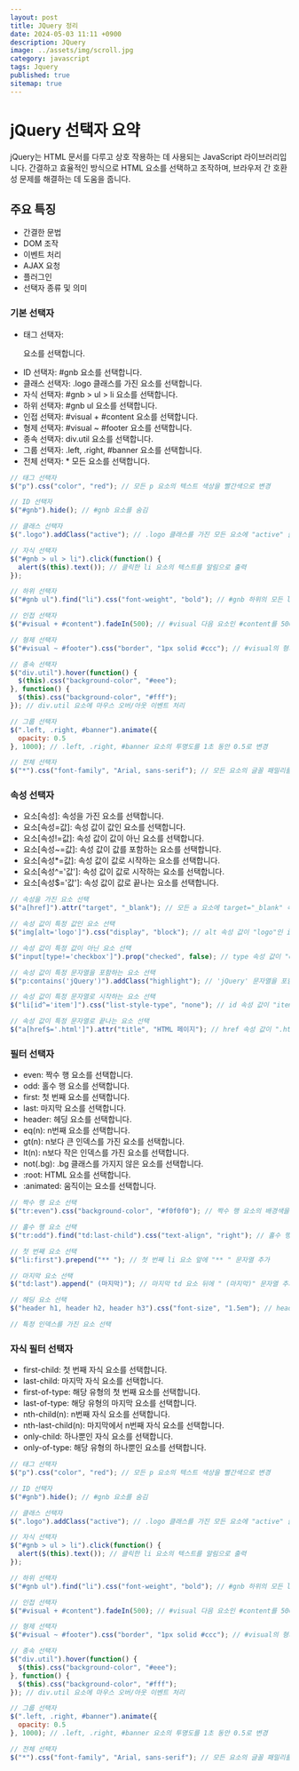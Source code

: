 ```yaml
---
layout: post
title: JQuery 정리
date: 2024-05-03 11:11 +0900
description: JQuery
image: ../assets/img/scroll.jpg
category: javascript
tags: Jquery
published: true
sitemap: true
---
```


# jQuery 선택자 요약

jQuery는 HTML 문서를 다루고 상호 작용하는 데 사용되는 JavaScript 라이브러리입니다. 간결하고 효율적인 방식으로 HTML 요소를 선택하고 조작하며, 브라우저 간 호환성 문제를 해결하는 데 도움을 줍니다.

## 주요 특징
- 간결한 문법
- DOM 조작
- 이벤트 처리
- AJAX 요청
- 플러그인
- 선택자 종류 및 의미


### 기본 선택자

- 태그 선택자: <p> 요소를 선택합니다.
- ID 선택자: #gnb 요소를 선택합니다.
- 클래스 선택자: .logo 클래스를 가진 요소를 선택합니다.
- 자식 선택자: #gnb > ul > li 요소를 선택합니다.
- 하위 선택자: #gnb ul 요소를 선택합니다.
- 인접 선택자: #visual + #content 요소를 선택합니다.
- 형제 선택자: #visual ~ #footer 요소를 선택합니다.
- 종속 선택자: div.util 요소를 선택합니다.
- 그룹 선택자: .left, .right, #banner 요소를 선택합니다.
- 전체 선택자: * 모든 요소를 선택합니다.

````javascript
// 태그 선택자
$("p").css("color", "red"); // 모든 p 요소의 텍스트 색상을 빨간색으로 변경

// ID 선택자
$("#gnb").hide(); // #gnb 요소를 숨김

// 클래스 선택자
$(".logo").addClass("active"); // .logo 클래스를 가진 모든 요소에 "active" 클래스 추가

// 자식 선택자
$("#gnb > ul > li").click(function() {
  alert($(this).text()); // 클릭한 li 요소의 텍스트를 알림으로 출력
});

// 하위 선택자
$("#gnb ul").find("li").css("font-weight", "bold"); // #gnb 하위의 모든 li 요소의 글꼴 두께를 굵게 설정

// 인접 선택자
$("#visual + #content").fadeIn(500); // #visual 다음 요소인 #content를 500ms 동안 서서히 표시

// 형제 선택자
$("#visual ~ #footer").css("border", "1px solid #ccc"); // #visual의 형제 요소인 #footer에 테두리 설정

// 종속 선택자
$("div.util").hover(function() {
  $(this).css("background-color", "#eee");
}, function() {
  $(this).css("background-color", "#fff");
}); // div.util 요소에 마우스 오버/아웃 이벤트 처리

// 그룹 선택자
$(".left, .right, #banner").animate({
  opacity: 0.5
}, 1000); // .left, .right, #banner 요소의 투명도를 1초 동안 0.5로 변경

// 전체 선택자
$("*").css("font-family", "Arial, sans-serif"); // 모든 요소의 글꼴 패밀리를 Arial, sans-serif로 설정
````

### 속성 선택자

- 요소[속성]: 속성을 가진 요소를 선택합니다.
- 요소[속성=값]: 속성 값이 값인 요소를 선택합니다.
- 요소[속성!=값]: 속성 값이 값이 아닌 요소를 선택합니다.
- 요소[속성~=값]: 속성 값이 값를 포함하는 요소를 선택합니다.
- 요소[속성*=값]: 속성 값이 값로 시작하는 요소를 선택합니다.
- 요소[속성^='값']: 속성 값이 값로 시작하는 요소를 선택합니다.
- 요소[속성$='값']: 속성 값이 값로 끝나는 요소를 선택합니다.

````javascript
// 속성을 가진 요소 선택
$("a[href]").attr("target", "_blank"); // 모든 a 요소에 target="_blank" 속성 추가

// 속성 값이 특정 값인 요소 선택
$("img[alt='logo']").css("display", "block"); // alt 속성 값이 "logo"인 img 요소를 블록으로 표시

// 속성 값이 특정 값이 아닌 요소 선택
$("input[type!='checkbox']").prop("checked", false); // type 속성 값이 "checkbox"가 아닌 모든 input 요소의 체크 상태 해제

// 속성 값이 특정 문자열을 포함하는 요소 선택
$("p:contains('jQuery')").addClass("highlight"); // 'jQuery' 문자열을 포함하는 p 요소에 "highlight" 클래스 추가

// 속성 값이 특정 문자열로 시작하는 요소 선택
$("li[id^='item']").css("list-style-type", "none"); // id 속성 값이 "item"으로 시작하는 li 요소의 목록 스타일 설정

// 속성 값이 특정 문자열로 끝나는 요소 선택
$("a[href$='.html']").attr("title", "HTML 페이지"); // href 속성 값이 ".html"로 끝나는 a 요소에 title 속성 추가
````

### 필터 선택자

- even: 짝수 행 요소를 선택합니다.
- odd: 홀수 행 요소를 선택합니다.
- first: 첫 번째 요소를 선택합니다.
- last: 마지막 요소를 선택합니다.
- header: 헤딩 요소를 선택합니다.
- eq(n): n번째 요소를 선택합니다.
- gt(n): n보다 큰 인덱스를 가진 요소를 선택합니다.
- lt(n): n보다 작은 인덱스를 가진 요소를 선택합니다.
- not(.bg): .bg 클래스를 가지지 않은 요소를 선택합니다.
- :root: HTML 요소를 선택합니다.
- :animated: 움직이는 요소를 선택합니다.

````javascript
// 짝수 행 요소 선택
$("tr:even").css("background-color", "#f0f0f0"); // 짝수 행 요소의 배경색을 #f0f0f0로 설정

// 홀수 행 요소 선택
$("tr:odd").find("td:last-child").css("text-align", "right"); // 홀수 행 요소의 마지막 td 요소의 텍스트 정렬을 오른쪽으로 설정

// 첫 번째 요소 선택
$("li:first").prepend("** "); // 첫 번째 li 요소 앞에 "** " 문자열 추가

// 마지막 요소 선택
$("td:last").append(" (마지막)"); // 마지막 td 요소 뒤에 " (마지막)" 문자열 추가

// 헤딩 요소 선택
$("header h1, header h2, header h3").css("font-size", "1.5em"); // header 내의 모든 h1, h2, h3 요소의 글꼴 크기를 1.5em으로 설정

// 특정 인덱스를 가진 요소 선택
````

### 자식 필터 선택자

- first-child: 첫 번째 자식 요소를 선택합니다.
- last-child: 마지막 자식 요소를 선택합니다.
- first-of-type: 해당 유형의 첫 번째 요소를 선택합니다.
- last-of-type: 해당 유형의 마지막 요소를 선택합니다.
- nth-child(n): n번째 자식 요소를 선택합니다.
- nth-last-child(n): 마지막에서 n번째 자식 요소를 선택합니다.
- only-child: 하나뿐인 자식 요소를 선택합니다.
- only-of-type: 해당 유형의 하나뿐인 요소를 선택합니다.

````javascript
// 태그 선택자
$("p").css("color", "red"); // 모든 p 요소의 텍스트 색상을 빨간색으로 변경

// ID 선택자
$("#gnb").hide(); // #gnb 요소를 숨김

// 클래스 선택자
$(".logo").addClass("active"); // .logo 클래스를 가진 모든 요소에 "active" 클래스 추가

// 자식 선택자
$("#gnb > ul > li").click(function() {
  alert($(this).text()); // 클릭한 li 요소의 텍스트를 알림으로 출력
});

// 하위 선택자
$("#gnb ul").find("li").css("font-weight", "bold"); // #gnb 하위의 모든 li 요소의 글꼴 두께를 굵게 설정

// 인접 선택자
$("#visual + #content").fadeIn(500); // #visual 다음 요소인 #content를 500ms 동안 서서히 표시

// 형제 선택자
$("#visual ~ #footer").css("border", "1px solid #ccc"); // #visual의 형제 요소인 #footer에 테두리 설정

// 종속 선택자
$("div.util").hover(function() {
  $(this).css("background-color", "#eee");
}, function() {
  $(this).css("background-color", "#fff");
}); // div.util 요소에 마우스 오버/아웃 이벤트 처리

// 그룹 선택자
$(".left, .right, #banner").animate({
  opacity: 0.5
}, 1000); // .left, .right, #banner 요소의 투명도를 1초 동안 0.5로 변경

// 전체 선택자
$("*").css("font-family", "Arial, sans-serif"); // 모든 요소의 글꼴 패밀리를 Arial, sans-serif로 설정
````
